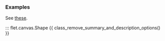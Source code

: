 ### Examples

See [these](index.md#examples).

::: flet.canvas.Shape
{{ class_remove_summary_and_description_options() }}
